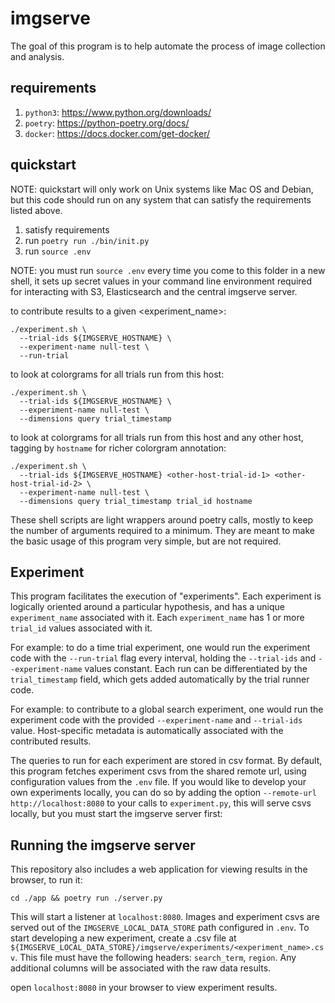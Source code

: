 # imgserve

The goal of this program is to help automate the process of image collection and analysis.

## requirements

1. `python3`: https://www.python.org/downloads/
2. `poetry`: https://python-poetry.org/docs/
3. `docker`: https://docs.docker.com/get-docker/

## quickstart

NOTE: quickstart will only work on Unix systems like Mac OS and Debian, but this code should run on any system that can satisfy the requirements listed above.

1. satisfy requirements
2. run `poetry run ./bin/init.py`
3. run `source .env`

NOTE: you must run `source .env` every time you come to this folder in a new shell, it sets up secret values in your command line environment required for interacting with S3, Elasticsearch and the central imgserve server.

to contribute results to a given <experiment_name>:

```
./experiment.sh \
  --trial-ids ${IMGSERVE_HOSTNAME} \ 
  --experiment-name null-test \
  --run-trial
```

to look at colorgrams for all trials run from this host:

```
./experiment.sh \
  --trial-ids ${IMGSERVE_HOSTNAME} \
  --experiment-name null-test \
  --dimensions query trial_timestamp
```

to look at colorgrams for all trials run from this host and any other host, tagging by `hostname` for richer colorgram annotation:

```
./experiment.sh \
  --trial-ids ${IMGSERVE_HOSTNAME} <other-host-trial-id-1> <other-host-trial-id-2> \
  --experiment-name null-test \
  --dimensions query trial_timestamp trial_id hostname
```

These shell scripts are light wrappers around poetry calls, mostly to keep the number of arguments required to a minimum. They are meant to make the basic usage of this program very simple, but are not required.

## Experiment

This program facilitates the execution of "experiments". Each experiment is logically oriented around a particular hypothesis, and has a unique `experiment_name` associated with it. Each `experiment_name` has 1 or more `trial_id` values associated with it. 

For example: to do a time trial experiment, one would run the experiment code with the `--run-trial` flag every interval, holding the `--trial-ids` and `--experiment-name` values constant. Each run can be differentiated by the `trial_timestamp` field, which gets added automatically by the trial runner code.

For example: to contribute to a global search experiment, one would run the experiment code with the provided `--experiment-name` and `--trial-ids` value. Host-specific metadata is automatically associated with the contributed results.

The queries to run for each experiment are stored in csv format. By default, this program fetches experiment csvs from the shared remote url, using configuration values from the `.env` file. If you would like to develop your own experiments locally, you can do so by adding the option `--remote-url http://localhost:8080` to your calls to `experiment.py`, this will serve csvs locally, but you must start the imgserve server first:

## Running the imgserve server

This repository also includes a web application for viewing results in the browser, to run it:

`cd ./app && poetry run ./server.py`

This will start a listener at `localhost:8080`. Images and experiment csvs are served out of the `IMGSERVE_LOCAL_DATA_STORE` path configured in `.env`. To start developing a new experiment, create a .csv file at `${IMGSERVE_LOCAL_DATA_STORE}/imgserve/experiments/<experiment_name>.csv`. This file must have the following headers: `search_term`, `region`. Any additional columns will be associated with the raw data results.

open `localhost:8080` in your browser to view experiment results.
